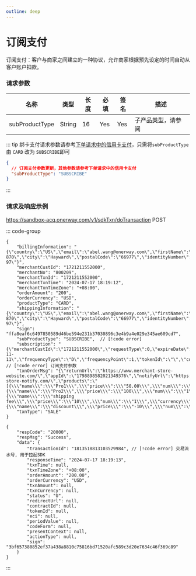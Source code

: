 ```yaml
---
outline: deep
---
```


<script lang="ts" setup>

import {SubProductTypeEnum} from "./util/constants";

</script>

# 订阅支付

订阅支付：客户与商家之间建立的一种协议，允许商家根据预先设定的时间自动从客户账户扣款。

### 请求参数

 <div class="custom-table bordered-table">

| 名称             | 类型     | 长度 | 必填  | 签名  | 描述                                                                                                                                                                                                                                                                |
|----------------|--------|----|-----|-----|-------------------------------------------------------------------------------------------------------------------------------------------------------------------------------------------------------------------------------------------------------------------|
| subProductType | String | 16 | Yes | Yes | 子产品类型，请参阅   <CustomPopover title="SubProductTypeEnum" width="auto" reference="SubProductTypeEnum" link="/apis/enums.html#subproducttypeenum" > <CustomTable :data="SubProductTypeEnum.data" :columns="SubProductTypeEnum.columns"></CustomTable> </CustomPopover> |

</div>

::: tip 绑卡支付请求参数请参考[下单请求中的信用卡支付](./sdk-do-transaction#sdk下单请求及响应示例)，只需将`subProductType` 由 `CARD` 改为 `SUBSCRIBE`即可

```json lines
{
  // 订阅支付参数更新，其他参数请参考下单请求中的信用卡支付
  "subProductType": "SUBSCRIBE"
}
```
:::

### 请求及响应示例

https://sandbox-acq.onerway.com/v1/sdkTxn/doTransaction <Badge type="tip">POST</Badge>

::: code-group
```json-vue [Request]
{
    "billingInformation": "{\"country\":\"US\",\"email\":\"abel.wang@onerway.com\",\"firstName\":\"CL\",\"lastName\":\"BRW2\",\"phone\":\"17700492982\",\"address\":\"Apt. 870\",\"city\":\"Hayward\",\"postalCode\":\"66977\",\"identityNumber\":\"717.628.937-97\"}",
    "merchantCustId": "1721211552000",
    "merchantNo": "800209",
    "merchantTxnId": "1721211552000",
    "merchantTxnTime": "2024-07-17 18:19:12",
    "merchantTxnTimeZone": "+08:00",
    "orderAmount": "200",
    "orderCurrency": "USD",
    "productType": "CARD",
    "shippingInformation": "{\"country\":\"US\",\"email\":\"abel.wang@onerway.com\",\"firstName\":\"CL\",\"lastName\":\"BRW2\",\"phone\":\"17700492982\",\"address\":\"Apt. 870\",\"city\":\"Hayward\",\"postalCode\":\"66977\",\"identityNumber\":\"717.628.937-97\"}",
    "sign": "ffa8eaf6c6497850589d46be594e231b37030896c3e4b9a4e029e345ae609cd7",
    "subProductType": "SUBSCRIBE",  // [!code error]
    "subscription": "{\"merchantCustId\":\"1721211552000\",\"requestType\":0,\"expireDate\":\"2030-11-11\",\"frequencyType\":\"D\",\"frequencyPoint\":1,\"tokenId\":\"\",\"contractId\":\"\"}",  // [!code error] 订阅支付参数
    "txnOrderMsg": "{\"returnUrl\":\"https://www.merchant-store-website.com/\",\"appId\":\"1798898582021349376\",\"notifyUrl\":\"https://www.merchant-store-notify.com/\",\"products\":\"[{\\\"name\\\":\\\"Pro1\\\",\\\"price\\\":\\\"50.00\\\",\\\"num\\\":\\\"2\\\",\\\"currency\\\":\\\"USD\\\"},{\\\"name\\\":\\\"Pro2\\\",\\\"price\\\":\\\"100\\\",\\\"num\\\":\\\"1\\\",\\\"currency\\\":\\\"USD\\\"},{\\\"name\\\":\\\"shipping fee\\\",\\\"price\\\":\\\"10\\\",\\\"num\\\":\\\"1\\\",\\\"currency\\\":\\\"USD\\\",\\\"type\\\":\\\"shipping_fee\\\"},{\\\"name\\\":\\\"discount\\\",\\\"price\\\":\\\"-10\\\",\\\"num\\\":\\\"1\\\",\\\"currency\\\":\\\"USD\\\",\\\"type\\\":\\\"discount\\\"}]\",\"transactionIp\":\"127.0.0.1\"}",
    "txnType": "SALE"
}
```
```json-vue [Response]
{
    "respCode": "20000",
    "respMsg": "Success",
    "data": {
        "transactionId": "1813518813103529984", // [!code error] 交易流水号, 用于拉起SDK
        "responseTime": "2024-07-17 18:19:13",
        "txnTime": null,
        "txnTimeZone": "+08:00",
        "orderAmount": "200.00",
        "orderCurrency": "USD",
        "txnAmount": null,
        "txnCurrency": null,
        "status": "U",
        "redirectUrl": null,
        "contractId": null,
        "tokenId": null,
        "eci": null,
        "periodValue": null,
        "codeForm": null,
        "presentContext": null,
        "actionType": null,
        "sign": "3bf657380852ef37a438a8810c75816bd71520afc589c3d20e7634c46f369c89"
    }
}
```
:::

<style lang="css">



</style>